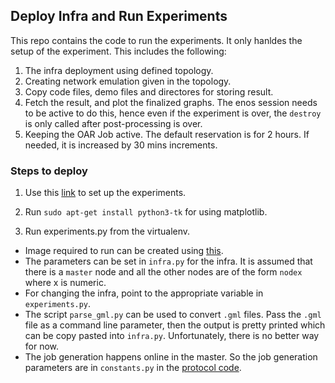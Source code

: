 ## Deploy Infra and Run Experiments

This repo contains the code to run the experiments. It only hanldes the setup of the experiment. This includes the following:
1. The infra deployment using defined topology.
2. Creating network emulation given in the topology.
3. Copy code files, demo files and directores for storing result.
4. Fetch the result, and plot the finalized graphs. The enos session needs to be active to do this, hence even if the experiment is over, the `destroy` is only called after post-processing is over.
5. Keeping the OAR Job active. The default reservation is for 2 hours. If needed, it is increased by 30 mins increments.

### Steps to deploy

1. Use this [link](https://gitlab.inria.fr/abauskar1/ipfs-notes/blob/master/setup_experiments.sh) to set up the experiments.

2. Run `sudo apt-get install python3-tk` for using matplotlib.

3. Run experiments.py from the virtualenv.

- Image required to run can be created using [this](https://gitlab.inria.fr/abauskar1/ipfs-notes/blob/master/build_image.sh).
- The parameters can be set in `infra.py` for the infra. It is assumed that there is a `master` node and all the other nodes are of the form `nodex` where x is numeric.
- For changing the infra, point to the appropriate variable in `experiments.py`.
- The script `parse_gml.py` can be used to convert `.gml` files. Pass the `.gml` file as a command line parameter, then the output is pretty printed which can be copy pasted into `infra.py`. Unfortunately, there is no better way for now.
- The job generation happens online in the master. So the job generation parameters are in `constants.py` in the [protocol code](https://gitlab.inria.fr/abauskar1/ipfs-table-update-backend).
